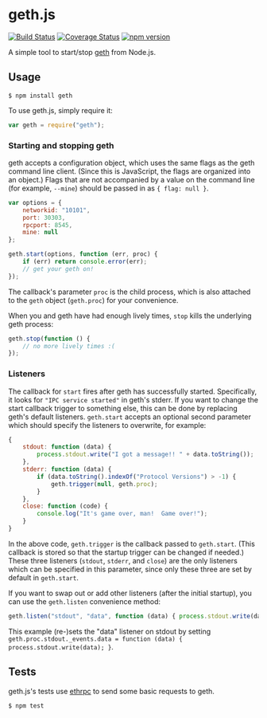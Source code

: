 geth.js
=======

[![Build Status](https://travis-ci.org/tinybike/geth.js.svg)](https://travis-ci.org/tinybike/geth.js)
[![Coverage Status](https://coveralls.io/repos/tinybike/geth.js/badge.svg?branch=master&service=github)](https://coveralls.io/github/tinybike/geth.js?branch=master)
[![npm version](https://badge.fury.io/js/geth.svg)](https://badge.fury.io/js/geth)

A simple tool to start/stop [geth](https://github.com/ethereum/go-ethereum) from Node.js.

Usage
-----

```
$ npm install geth
```
To use geth.js, simply require it:
```javascript
var geth = require("geth");
```

### Starting and stopping geth

geth accepts a configuration object, which uses the same flags as the geth command line client.  (Since this is JavaScript, the flags are organized into an object.)  Flags that are not accompanied by a value on the command line (for example, `--mine`) should be passed in as `{ flag: null }`.
```javascript
var options = {
    networkid: "10101",
    port: 30303,
    rpcport: 8545,
    mine: null
};

geth.start(options, function (err, proc) {
    if (err) return console.error(err);
    // get your geth on!
});
```
The callback's parameter `proc` is the child process, which is also attached to the `geth` object (`geth.proc`) for your convenience.

When you and geth have had enough lively times, `stop` kills the underlying geth process:
```javascript
geth.stop(function () {
    // no more lively times :( 
});
```

### Listeners

The callback for `start` fires after geth has successfully started.  Specifically, it looks for `"IPC service started"` in geth's stderr.  If you want to change the start callback trigger to something else, this can be done by replacing geth's default listeners.  `geth.start` accepts an optional second parameter which should specify the listeners to overwrite, for example:
```javascript
{
    stdout: function (data) {
        process.stdout.write("I got a message!! " + data.toString());
    },
    stderr: function (data) {
        if (data.toString().indexOf("Protocol Versions") > -1) {
            geth.trigger(null, geth.proc);
        }
    },
    close: function (code) {
        console.log("It's game over, man!  Game over!");
    }
}
```
In the above code, `geth.trigger` is the callback passed to `geth.start`.  (This callback is stored so that the startup trigger can be changed if needed.)  These three listeners (`stdout`, `stderr`, and `close`) are the only listeners which can be specified in this parameter, since only these three are set by default in `geth.start`.

If you want to swap out or add other listeners (after the initial startup), you can use the `geth.listen` convenience method:
```javascript
geth.listen("stdout", "data", function (data) { process.stdout.write(data); });
```
This example (re-)sets the "data" listener on stdout by setting `geth.proc.stdout._events.data = function (data) { process.stdout.write(data); }`.

Tests
-----

geth.js's tests use [ethrpc](https://github.com/AugurProject/ethrpc) to send some basic requests to geth.
```
$ npm test
```
